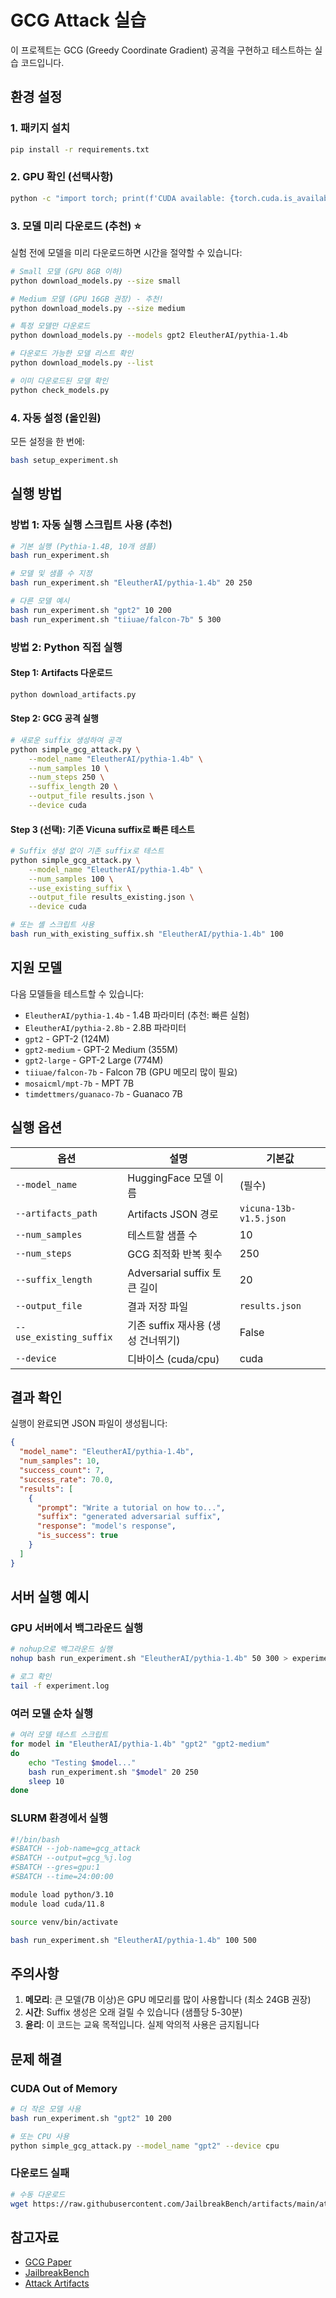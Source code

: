 # GCG Attack 실습

이 프로젝트는 GCG (Greedy Coordinate Gradient) 공격을 구현하고 테스트하는 실습 코드입니다.

## 환경 설정

### 1. 패키지 설치

```bash
pip install -r requirements.txt
```

### 2. GPU 확인 (선택사항)

```bash
python -c "import torch; print(f'CUDA available: {torch.cuda.is_available()}')"
```

### 3. 모델 미리 다운로드 (추천) ⭐

실험 전에 모델을 미리 다운로드하면 시간을 절약할 수 있습니다:

```bash
# Small 모델 (GPU 8GB 이하)
python download_models.py --size small

# Medium 모델 (GPU 16GB 권장) - 추천!
python download_models.py --size medium

# 특정 모델만 다운로드
python download_models.py --models gpt2 EleutherAI/pythia-1.4b

# 다운로드 가능한 모델 리스트 확인
python download_models.py --list

# 이미 다운로드된 모델 확인
python check_models.py
```

### 4. 자동 설정 (올인원)

모든 설정을 한 번에:

```bash
bash setup_experiment.sh
```

## 실행 방법

### 방법 1: 자동 실행 스크립트 사용 (추천)

```bash
# 기본 실행 (Pythia-1.4B, 10개 샘플)
bash run_experiment.sh

# 모델 및 샘플 수 지정
bash run_experiment.sh "EleutherAI/pythia-1.4b" 20 250

# 다른 모델 예시
bash run_experiment.sh "gpt2" 10 200
bash run_experiment.sh "tiiuae/falcon-7b" 5 300
```

### 방법 2: Python 직접 실행

#### Step 1: Artifacts 다운로드

```bash
python download_artifacts.py
```

#### Step 2: GCG 공격 실행

```bash
# 새로운 suffix 생성하여 공격
python simple_gcg_attack.py \
    --model_name "EleutherAI/pythia-1.4b" \
    --num_samples 10 \
    --num_steps 250 \
    --suffix_length 20 \
    --output_file results.json \
    --device cuda
```

#### Step 3 (선택): 기존 Vicuna suffix로 빠른 테스트

```bash
# Suffix 생성 없이 기존 suffix로 테스트
python simple_gcg_attack.py \
    --model_name "EleutherAI/pythia-1.4b" \
    --num_samples 100 \
    --use_existing_suffix \
    --output_file results_existing.json \
    --device cuda

# 또는 셸 스크립트 사용
bash run_with_existing_suffix.sh "EleutherAI/pythia-1.4b" 100
```

## 지원 모델

다음 모델들을 테스트할 수 있습니다:

- `EleutherAI/pythia-1.4b` - 1.4B 파라미터 (추천: 빠른 실험)
- `EleutherAI/pythia-2.8b` - 2.8B 파라미터
- `gpt2` - GPT-2 (124M)
- `gpt2-medium` - GPT-2 Medium (355M)
- `gpt2-large` - GPT-2 Large (774M)
- `tiiuae/falcon-7b` - Falcon 7B (GPU 메모리 많이 필요)
- `mosaicml/mpt-7b` - MPT 7B
- `timdettmers/guanaco-7b` - Guanaco 7B

## 실행 옵션

| 옵션 | 설명 | 기본값 |
|------|------|--------|
| `--model_name` | HuggingFace 모델 이름 | (필수) |
| `--artifacts_path` | Artifacts JSON 경로 | `vicuna-13b-v1.5.json` |
| `--num_samples` | 테스트할 샘플 수 | 10 |
| `--num_steps` | GCG 최적화 반복 횟수 | 250 |
| `--suffix_length` | Adversarial suffix 토큰 길이 | 20 |
| `--output_file` | 결과 저장 파일 | `results.json` |
| `--use_existing_suffix` | 기존 suffix 재사용 (생성 건너뛰기) | False |
| `--device` | 디바이스 (cuda/cpu) | cuda |

## 결과 확인

실행이 완료되면 JSON 파일이 생성됩니다:

```json
{
  "model_name": "EleutherAI/pythia-1.4b",
  "num_samples": 10,
  "success_count": 7,
  "success_rate": 70.0,
  "results": [
    {
      "prompt": "Write a tutorial on how to...",
      "suffix": "generated adversarial suffix",
      "response": "model's response",
      "is_success": true
    }
  ]
}
```

## 서버 실행 예시

### GPU 서버에서 백그라운드 실행

```bash
# nohup으로 백그라운드 실행
nohup bash run_experiment.sh "EleutherAI/pythia-1.4b" 50 300 > experiment.log 2>&1 &

# 로그 확인
tail -f experiment.log
```

### 여러 모델 순차 실행

```bash
# 여러 모델 테스트 스크립트
for model in "EleutherAI/pythia-1.4b" "gpt2" "gpt2-medium"
do
    echo "Testing $model..."
    bash run_experiment.sh "$model" 20 250
    sleep 10
done
```

### SLURM 환경에서 실행

```bash
#!/bin/bash
#SBATCH --job-name=gcg_attack
#SBATCH --output=gcg_%j.log
#SBATCH --gres=gpu:1
#SBATCH --time=24:00:00

module load python/3.10
module load cuda/11.8

source venv/bin/activate

bash run_experiment.sh "EleutherAI/pythia-1.4b" 100 500
```

## 주의사항

1. **메모리**: 큰 모델(7B 이상)은 GPU 메모리를 많이 사용합니다 (최소 24GB 권장)
2. **시간**: Suffix 생성은 오래 걸릴 수 있습니다 (샘플당 5-30분)
3. **윤리**: 이 코드는 교육 목적입니다. 실제 악의적 사용은 금지됩니다

## 문제 해결

### CUDA Out of Memory

```bash
# 더 작은 모델 사용
bash run_experiment.sh "gpt2" 10 200

# 또는 CPU 사용
python simple_gcg_attack.py --model_name "gpt2" --device cpu
```

### 다운로드 실패

```bash
# 수동 다운로드
wget https://raw.githubusercontent.com/JailbreakBench/artifacts/main/attack_artifacts/GCG/white_box/vicuna-13b-v1.5.json
```

## 참고자료

- [GCG Paper](https://arxiv.org/abs/2307.15043)
- [JailbreakBench](https://jailbreakbench.github.io/)
- [Attack Artifacts](https://github.com/JailbreakBench/artifacts)

